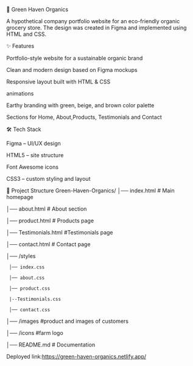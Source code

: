 🌿 Green Haven Organics

A hypothetical company portfolio website for an eco-friendly organic grocery store.
The design was created in Figma and implemented using HTML and CSS.

✨ Features

Portfolio-style website for a sustainable organic brand

Clean and modern design based on Figma mockups

Responsive layout built with HTML & CSS

animations

Earthy branding with green, beige, and brown color palette

Sections for Home, About,Products, Testimonials and Contact

🛠️ Tech Stack

Figma – UI/UX design

HTML5 – site structure

Font Awesome icons

CSS3 – custom styling and layout

📂 Project Structure
Green-Haven-Organics/
│── index.html       # Main homepage  

│── about.html       # About section  

│── product.html     # Products page 

│── Testimonials.html     #Testimonials page  

│── contact.html     # Contact page  

│── /styles 
     
     │── index.css
     
     │── about.css 
     
     │── product.css 
     
     |--Testimonials.css
     
     │── contact.css

│── /images       #product and images of customers

│── /icons          #farm logo

│── README.md        # Documentation  

Deployed link:https://green-haven-organics.netlify.app/

